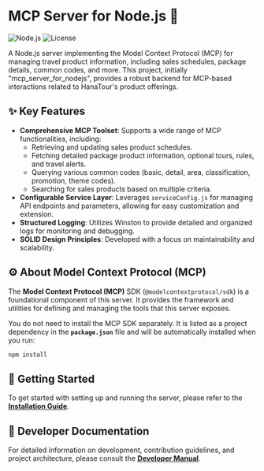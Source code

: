 # MCP Server for Node.js 🚀

![Node.js](https://img.shields.io/badge/Node.js-18.x+-green.svg)
![License](https://img.shields.io/badge/License-MIT-blue.svg)

A Node.js server implementing the Model Context Protocol (MCP) for managing travel product information, including sales schedules, package details, common codes, and more. This project, initially "mcp_server_for_nodejs", provides a robust backend for MCP-based interactions related to HanaTour's product offerings.

## ✨ Key Features

- **Comprehensive MCP Toolset**: Supports a wide range of MCP functionalities, including:
    - Retrieving and updating sales product schedules.
    - Fetching detailed package product information, optional tours, rules, and travel alerts.
    - Querying various common codes (basic, detail, area, classification, promotion, theme codes).
    - Searching for sales products based on multiple criteria.
- **Configurable Service Layer**: Leverages `serviceConfig.js` for managing API endpoints and parameters, allowing for easy customization and extension.
- **Structured Logging**: Utilizes Winston to provide detailed and organized logs for monitoring and debugging.
- **SOLID Design Principles**: Developed with a focus on maintainability and scalability.

## ⚙️ About Model Context Protocol (MCP)

The **Model Context Protocol (MCP)** SDK (`@modelcontextprotocol/sdk`) is a foundational component of this server. It provides the framework and utilities for defining and managing the tools that this server exposes.

You do not need to install the MCP SDK separately. It is listed as a project dependency in the **`package.json`** file and will be automatically installed when you run:

```bash
npm install
```

## 🚀 Getting Started

To get started with setting up and running the server, please refer to the **[Installation Guide](INSTALL.md)**.

## 📄 Developer Documentation

For detailed information on development, contribution guidelines, and project architecture, please consult the **[Developer Manual](DEVELOPER_MANUAL.md)**.
